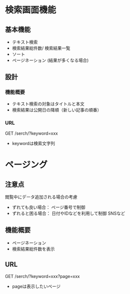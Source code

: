 # 検索画面機能
## 基本機能
- テキスト検索
- 検索結果総件数/ 検索結果一覧
- ソート
- ページネーション (結果が多くなる場合)

## 設計
### 機能概要
- テキスト検索の対象はタイトルと本文
- 検索結果は公開日の降順（新しい記事の順番）

### URL
GET /serch/?keyword=xxx  
- keywordは検索文字列

# ページング
## 注意点
閲覧中にデータ追加される場合の考慮
- ずれても良い場合： ページ番号で制御
- ずれると困る場合： 日付やIDなどを利用して制御
    SNSなど

## 機能概要
- ページネーション
- 検索結果総件数を表示

## URL
GET /serch/?keyword=xxx?page=xxx  
- pageは表示したいページ
